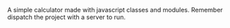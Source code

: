 A simple calculator made with javascript classes and modules. Remember dispatch the project with a server to run.
